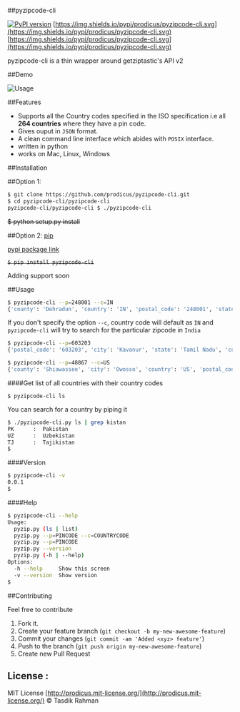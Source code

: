 ##pyzipcode-cli

[![PyPI version](https://badge.fury.io/py/pyzipcode-cli.svg)](https://badge.fury.io/py/pyzipcode-cli) [https://img.shields.io/pypi/prodicus/pyzipcode-cli.svg](https://img.shields.io/pypi/prodicus/pyzipcode-cli.svg) [https://img.shields.io/pypi/prodicus/pyzipcode-cli.svg](https://img.shields.io/pypi/prodicus/pyzipcode-cli.svg)

pyzipcode-cli is a thin wrapper around getziptastic's API v2

##Demo

![Usage](https://raw.githubusercontent.com/prodicus/pyzipcode-cli/master/usage.gif)

##Features

- Supports all the Country codes specified in the ISO specification i.e all **264 countries** where they have a pin code.
- Gives ouput in `JSON` format.
- A clean command line interface which abides with `POSIX` interface.
- written in python
- works on Mac, Linux, Windows

##Installation

##Option 1: 

```bash
$ git clone https://github.com/prodicus/pyzipcode-cli.git
$ cd pyzipcode-cli/pyzipcode-cli
pyzipcode-cli/pyzipcode-cli $ ./pyzipcode-cli
```
~~$ python setup.py install~~

##Option 2: [pip](https://pypi.python.org/pypi/pyzipcode-cli)

[pypi package link](https://pypi.python.org/pypi/pyzipcode-cli)

~~`$ pip install pyzipcode-cli`~~

Adding support soon

##Usage

```bash
$ pyzipcode-cli --p=248001 --c=IN
{'county': 'Dehradun', 'country': 'IN', 'postal_code': '248001', 'state_short': '39', 'city': 'Kanwali', 'state': 'Uttarakhand'}
```

If you don't specify the option `--c`, country code will default as `IN` and `pyzipcode-cli` will try to search for the particular zipcode in `India`

```bash
$ pyzipcode-cli --p=603203 
{'postal_code': '603203', 'city': 'Kavanur', 'state': 'Tamil Nadu', 'county': 'Kanchipuram', 'state_short': '25', 'country': 'IN'}
```

```bash
$ pyzipcode-cli --p=48867 --c=US
{'county': 'Shiawassee', 'city': 'Owosso', 'country': 'US', 'postal_code': '48867', 'state': 'Michigan', 'state_short': 'MI'}
```

####Get list of all countries with their country codes

`$ pyzipcode-cli ls`

You can search for a country by piping it 

```bash
$ ./pyzipcode-cli.py ls | grep kistan
PK      :  Pakistan
UZ      :  Uzbekistan
TJ      :  Tajikistan
$
```
####Version

```bash
$ pyzipcode-cli -v
0.0.1
$
```

####Help

```bash
$ pyzipcode-cli --help
Usage:
  pyzip.py (ls | list)
  pyzip.py --p=PINCODE --c=COUNTRYCODE     
  pyzip.py --p=PINCODE 
  pyzip.py --version
  pyzip.py (-h | --help)
Options:
  -h --help     Show this screen
  -v --version  Show version  
$
```

##Contributing

Feel free to contribute

1. Fork it.
2. Create your feature branch (`git checkout -b my-new-awesome-feature`)
3. Commit your changes (`git commit -am 'Added <xyz> feature'`)
4. Push to the branch (`git push origin my-new-awesome-feature`)
5. Create new Pull Request

## License :

MIT License [http://prodicus.mit-license.org/](http://prodicus.mit-license.org/) &copy; Tasdik Rahman




